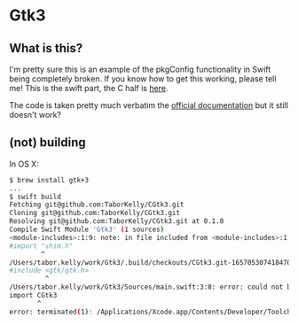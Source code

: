 # Gtk3

## What is this?

I'm pretty sure this is an example of the pkgConfig functionality in Swift being completely broken. If you know how to get this working, please tell me! This is the swift part, the C half is [here](https://github.com/TaborKelly/CGtk3).

The code is taken pretty much verbatim the [official documentation](https://github.com/apple/swift-package-manager/blob/master/Documentation/PackageDescriptionV3.md#pkgconfig) but it still doesn't work?

## (not) building

In OS X:

```sh
$ brew install gtk+3
...
$ swift build
Fetching git@github.com:TaborKelly/CGtk3.git
Cloning git@github.com:TaborKelly/CGtk3.git
Resolving git@github.com:TaborKelly/CGtk3.git at 0.1.0
Compile Swift Module 'Gtk3' (1 sources)
<module-includes>:1:9: note: in file included from <module-includes>:1:
#import "shim.h"
        ^
/Users/tabor.kelly/work/Gtk3/.build/checkouts/CGtk3.git-1657053074184707870/shim.h:4:10: error: 'gtk/gtk.h' file not found
#include <gtk/gtk.h>
         ^
/Users/tabor.kelly/work/Gtk3/Sources/main.swift:3:8: error: could not build Objective-C module 'CGtk3'
import CGtk3
       ^
error: terminated(1): /Applications/Xcode.app/Contents/Developer/Toolchains/XcodeDefault.xctoolchain/usr/bin/swift-build-tool -f /Users/tabor.kelly/work/Gtk3/.build/debug.yaml main output:
```
